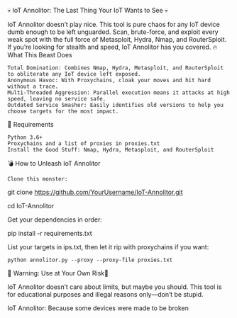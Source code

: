 💀 IoT Annolitor: The Last Thing Your IoT Wants to See 💀

IoT Annolitor doesn’t play nice. This tool is pure chaos for any IoT device dumb enough to be left unguarded. Scan, brute-force, and exploit every weak spot with the full force of Metasploit, Hydra, Nmap, and RouterSploit. If you’re looking for stealth and speed, IoT Annolitor has you covered.
🔥 What This Beast Does

    Total Domination: Combines Nmap, Hydra, Metasploit, and RouterSploit to obliterate any IoT device left exposed.
    Anonymous Havoc: With Proxychains, cloak your moves and hit hard without a trace.
    Multi-Threaded Aggression: Parallel execution means it attacks at high speed, leaving no service safe.
    Outdated Service Smasher: Easily identifies old versions to help you choose targets for the most impact.

📜 Requirements

    Python 3.6+
    Proxychains and a list of proxies in proxies.txt
    Install the Good Stuff: Nmap, Hydra, Metasploit, and RouterSploit

💣 How to Unleash IoT Annolitor

    Clone this monster:

    

git clone https://github.com/YourUsername/IoT-Annolitor.git

cd IoT-Annolitor

Get your dependencies in order:



pip install -r requirements.txt

List your targets in ips.txt, then let it rip with proxychains if you want:



    python annolitor.py --proxy --proxy-file proxies.txt

🛑 Warning: Use at Your Own Risk🛑

IoT Annolitor doesn’t care about limits, but maybe you should. This tool is for educational purposes and illegal reasons only—don’t be stupid.

IoT Annolitor: Because some devices were made to be broken
